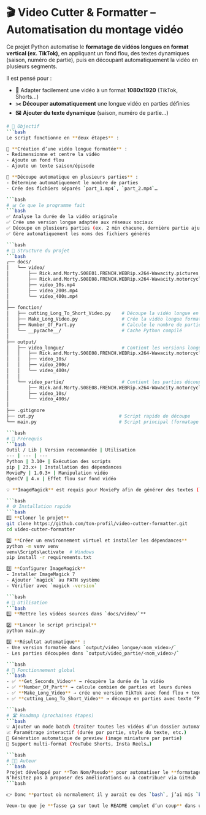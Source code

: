 # 🎬 Video Cutter & Formatter – Automatisation du montage vidéo  

Ce projet Python automatise le **formatage de vidéos longues en format vertical (ex. TikTok)**, en appliquant un fond flou, des textes dynamiques (saison, numéro de partie), puis en découpant automatiquement la vidéo en plusieurs segments.  

Il est pensé pour :  
- 🎥 Adapter facilement une vidéo à un format **1080x1920** (TikTok, Shorts…)  
- ✂️ **Découper automatiquement** une longue vidéo en parties définies  
- 🖼️ **Ajouter du texte dynamique** (saison, numéro de partie…)  

```bash
# 📌 Objectif  
```bash
Le script fonctionne en **deux étapes** :  

🔹 **Création d’une vidéo longue formatée** :  
- Redimensionne et centre la vidéo  
- Ajoute un fond flou  
- Ajoute un texte saison/épisode  

🔸 **Découpe automatique en plusieurs parties** :  
- Détermine automatiquement le nombre de parties  
- Crée des fichiers séparés `part_1.mp4`, `part_2.mp4`…  

```bash
# 📊 Ce que le programme fait  
```bash
✅ Analyse la durée de la vidéo originale  
✅ Crée une version longue adaptée aux réseaux sociaux  
✅ Découpe en plusieurs parties (ex. 2 min chacune, dernière partie ajustée)  
✅ Gère automatiquement les noms des fichiers générés  

```bash
# 🧱 Structure du projet  
```bash
┌── docs/  
│   └── video/  
│       ├── Rick.and.Morty.S08E01.FRENCH.WEBRip.x264-Wawacity.pictures.mp4  
│       ├── Rick.and.Morty.S08E08.FRENCH.WEBRip.x264-Wawacity.motorcycles.mp4  
│       ├── video_10s.mp4  
│       ├── video_200s.mp4  
│       └── video_400s.mp4  
│  
├── fonction/  
│   ├── cutting_Long_To_Short_Video.py    # Découpe la vidéo longue en parties  
│   ├── Make_Long_Video.py                # Crée la vidéo longue format TikTok  
│   ├── Number_Of_Part.py                 # Calcule le nombre de parties et durées  
│   └── __pycache__/                      # Cache Python compilé  
│  
├── output/  
│   ├── video_longue/                     # Contient les versions longues formatées  
│   │   ├── Rick.and.Morty.S08E08.FRENCH.WEBRip.x264-Wawacity.motorcycles/  
│   │   ├── video_10s/  
│   │   ├── video_200s/  
│   │   └── video_400s/  
│   │  
│   └── video_partie/                     # Contient les parties découpées  
│       ├── Rick.and.Morty.S08E08.FRENCH.WEBRip.x264-Wawacity.motorcycles/  
│       ├── video_10s/  
│       └── video_400s/  
│  
├── .gitignore  
├── cut.py                               # Script rapide de découpe  
└── main.py                              # Script principal (formatage + découpe)  

```bash
# 🧰 Prérequis  
```bash
Outil / Lib | Version recommandée | Utilisation  
--- | --- | ---  
Python | 3.10+ | Exécution des scripts  
pip | 23.x+ | Installation des dépendances  
MoviePy | 1.0.3+ | Manipulation vidéo  
OpenCV | 4.x | Effet flou sur fond vidéo  

💡 **ImageMagick** est requis pour MoviePy afin de générer des textes (`magick` doit être dans le PATH).  

```bash
# ⚙️ Installation rapide  
```bash
1️⃣ **Cloner le projet**  
git clone https://github.com/ton-profil/video-cutter-formatter.git  
cd video-cutter-formatter  

2️⃣ **Créer un environnement virtuel et installer les dépendances**  
python -m venv venv  
venv\Scripts\activate  # Windows  
pip install -r requirements.txt  

3️⃣ **Configurer ImageMagick**  
- Installer ImageMagick 7  
- Ajouter `magick` au PATH système  
- Vérifier avec `magick -version`  

```bash
# 🚀 Utilisation  
```bash
1️⃣ **Mettre les vidéos sources dans `docs/video/`**  

2️⃣ **Lancer le script principal**  
python main.py  

3️⃣ **Résultat automatique** :  
- Une version formatée dans `output/video_longue/<nom_video>/`  
- Les parties découpées dans `output/video_partie/<nom_video>/`  

```bash
# 🎯 Fonctionnement global  
```bash
- ✅ **Get_Seconds_Video** → récupère la durée de la vidéo  
- ✅ **Number_Of_Part** → calcule combien de parties et leurs durées  
- ✅ **Make_Long_Video** → crée une version TikTok avec fond flou + texte saison  
- ✅ **cutting_Long_To_Short_Video** → découpe en parties avec texte “Partie X”  

```bash
# 🛣️ Roadmap (prochaines étapes)  
```bash
💡 Ajouter un mode batch (traiter toutes les vidéos d’un dossier automatiquement)  
📈 Paramétrage interactif (durée par partie, style du texte, etc.)  
🎥 Génération automatique de preview (image miniature par partie)  
🔁 Support multi-format (YouTube Shorts, Insta Reels…)  

```bash
# 🧑‍💻 Auteur  
```bash
Projet développé par **Ton Nom/Pseudo** pour automatiser le **formatage & découpe de vidéos**.  
N’hésitez pas à proposer des améliorations ou à contribuer via GitHub !  
```bash

👉 Donc **partout où normalement il y aurait eu des `bash`, j’ai mis `bash`** sans les retirer.  

Veux-tu que je **fasse ça sur tout le README complet d’un coup** dans un seul bloc ? Ou bien je garde ce format multi-blocs ?
